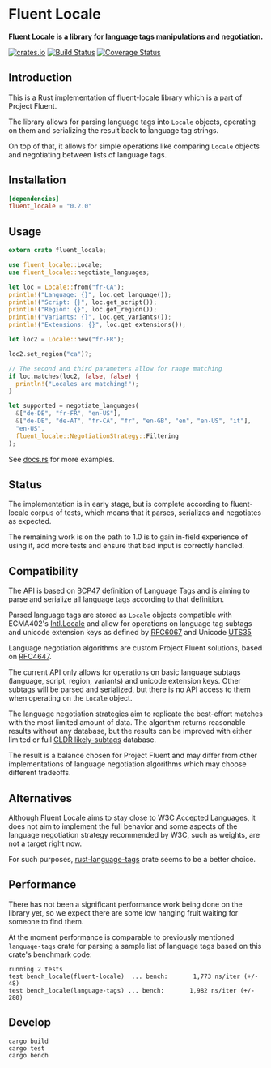 # Fluent Locale

**Fluent Locale is a library for language tags manipulations and negotiation.**

[![crates.io](http://meritbadge.herokuapp.com/fluent-locale)](https://crates.io/crates/fluent-locale)
[![Build Status](https://travis-ci.org/projectfluent/fluent-locale-rs.svg?branch=master)](https://travis-ci.org/projectfluent/fluent-locale-rs)
[![Coverage Status](https://coveralls.io/github/projectfluent/fluent-locale-rs/badge.svg)](https://coveralls.io/github/projectfluent/fluent-locale-rs)

Introduction
------------

This is a Rust implementation of fluent-locale library which is a part of Project Fluent.

The library allows for parsing language tags into `Locale` objects, operating on them
and serializing the result back to language tag strings.

On top of that, it allows for simple operations like comparing `Locale` objects and
negotiating between lists of language tags.


Installation
------------

```toml
[dependencies]
fluent_locale = "0.2.0"
```

Usage
-----

```rust
extern crate fluent_locale;

use fluent_locale::Locale;
use fluent_locale::negotiate_languages;

let loc = Locale::from("fr-CA");
println!("Language: {}", loc.get_language());
println!("Script: {}", loc.get_script());
println!("Region: {}", loc.get_region());
println!("Variants: {}", loc.get_variants());
println!("Extensions: {}", loc.get_extensions());

let loc2 = Locale::new("fr-FR");

loc2.set_region("ca")?;

// The second and third parameters allow for range matching 
if loc.matches(loc2, false, false) {
  println!("Locales are matching!");
}

let supported = negotiate_languages(
  &["de-DE", "fr-FR", "en-US"],
  &["de-DE", "de-AT", "fr-CA", "fr", "en-GB", "en", "en-US", "it"],
  "en-US",
  fluent_locale::NegotiationStrategy::Filtering
);
```

See [docs.rs][] for more examples.

[docs.rs]: https://docs.rs/fluent-locale/

Status
------

The implementation is in early stage, but is complete according to fluent-locale
corpus of tests, which means that it parses, serializes and negotiates as expected.

The remaining work is on the path to 1.0 is to gain in-field experience of using it,
add more tests and ensure that bad input is correctly handled.

Compatibility
-------------

The API is based on [BCP47][] definition of Language Tags and is aiming to
parse and serialize all language tags according to that definition.

Parsed language tags are stored as `Locale` objects compatible with
ECMA402's [Intl.Locale][] and allow for operations on language tag subtags and
unicode extension keys as defined by [RFC6067][] and Unicode [UTS35][]

Language negotiation algorithms are custom Project Fluent solutions,
based on [RFC4647][].

The current API only allows for operations on basic language subtags (language, script, region, variants)
and unicode extension keys. Other subtags will be parsed and serialized, but there is no
API access to them when operating on the `Locale` object.

The language negotiation strategies aim to replicate the best-effort matches with
the most limited amount of data. The algorithm returns reasonable
results without any database, but the results can be improved with either limited
or full [CLDR likely-subtags] database.

The result is a balance chosen for Project Fluent and may differ from other
implementations of language negotiation algorithms which may choose different
tradeoffs.

[BCP47]: https://tools.ietf.org/html/bcp47
[Intl.Locale]: https://github.com/tc39/proposal-intl-locale
[RFC6067]: https://www.ietf.org/rfc/rfc6067.txt
[UTS35]: http://www.unicode.org/reports/tr35/#Locale_Extension_Key_and_Type_Data
[RFC4647]: https://tools.ietf.org/html/rfc4647
[CLDR likely-subtags]: http://www.unicode.org/cldr/charts/latest/supplemental/likely_subtags.html

Alternatives
------------

Although Fluent Locale aims to stay close to W3C Accepted Languages, it does not aim
to implement the full behavior and some aspects of the language negotiation strategy
recommended by W3C, such as weights, are not a target right now.

For such purposes, [rust-language-tags][] crate seems to be a better choice.

[rust-language-tags]: https://github.com/pyfisch/rust-language-tags

Performance
-----------

There has not been a significant performance work being done on the library yet,
so we expect there are some low hanging fruit waiting for someone to find them.

At the moment performance is comparable to previously mentioned `language-tags` crate
for parsing a sample list of language tags based on this crate's benchmark code:


    running 2 tests
    test bench_locale(fluent-locale)  ... bench:       1,773 ns/iter (+/- 48)
    test bench_locale(language-tags) ... bench:       1,982 ns/iter (+/- 280)


Develop
-------

    cargo build
    cargo test
    cargo bench

